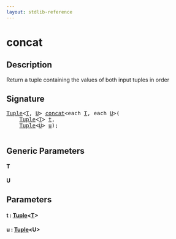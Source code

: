 ```yaml
---
layout: stdlib-reference
---
```


# concat

## Description

Return a tuple containing the values of both input tuples in order




## Signature 

<pre>
<a href="../types/tuple-0/index.md" class="code_type">Tuple</a>&lt;<a href="concat.md#typeparam-T" class="code_type">T</a>, <a href="concat.md#typeparam-U" class="code_type">U</a>&gt; <a href="concat.md">concat</a>&lt;<span class="code_keyword">each</span> <a href="concat.md#typeparam-T" class="code_type">T</a>, <span class="code_keyword">each</span> <a href="concat.md#typeparam-U" class="code_type">U</a>&gt;(
    <a href="../types/tuple-0/index.md" class="code_type">Tuple</a>&lt;<a href="concat.md#typeparam-T" class="code_type">T</a>&gt; <a href="concat.md#decl-t" class="code_param">t</a>,
    <a href="../types/tuple-0/index.md" class="code_type">Tuple</a>&lt;<a href="concat.md#typeparam-U" class="code_type">U</a>&gt; <a href="concat.md#decl-u" class="code_param">u</a>);

</pre>

## Generic Parameters

####  <a id="typeparam-T"></a>T
####  <a id="typeparam-U"></a>U

## Parameters

####  <a id="decl-t"></a>t  : [Tuple](../types/tuple-0/index.md)\<[T](../types/tuple-0/index.md#typeparam-T)\>
####  <a id="decl-u"></a>u  : [Tuple](../types/tuple-0/index.md)\<U\>


<script>
// Fix .md links to .html when on ReadTheDocs
if (window.location.hostname.includes('readthedocs') || 
    window.location.hostname.includes('rtfd.io')) {
  document.addEventListener('DOMContentLoaded', function() {
    const links = document.querySelectorAll('a');
    links.forEach(link => {
      const href = link.getAttribute('href');
      if (href && href.includes('.md')) {
        // This regex will handle .md links with or without fragment identifiers or query parameters
        link.href = link.href.replace(/(.+)\.md(#[^?]*)?(\?.*)?$/, '$1.html$2$3');
      }
    });
  });
}
</script>
